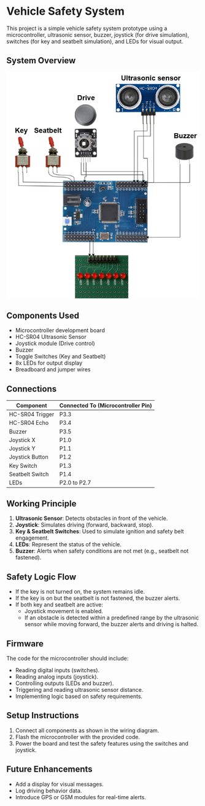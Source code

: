 # Vehicle Safety System

This project is a simple vehicle safety system prototype using a microcontroller, ultrasonic sensor, buzzer, joystick (for drive simulation), switches (for key and seatbelt simulation), and LEDs for visual output.

## System Overview

![Pin Diagram](./Pin%20Diagram.png)

## Components Used

- Microcontroller development board
- HC-SR04 Ultrasonic Sensor
- Joystick module (Drive control)
- Buzzer
- Toggle Switches (Key and Seatbelt)
- 8x LEDs for output display
- Breadboard and jumper wires

## Connections

| Component         | Connected To (Microcontroller Pin) |
|------------------|-------------------------------------|
| HC-SR04 Trigger  | P3.3                                |
| HC-SR04 Echo     | P3.4                                |
| Buzzer           | P3.5                                |
| Joystick X       | P1.0                                |
| Joystick Y       | P1.1                                |
| Joystick Button  | P1.2                                |
| Key Switch       | P1.3                                |
| Seatbelt Switch  | P1.4                                |
| LEDs             | P2.0 to P2.7                        |

## Working Principle

1. **Ultrasonic Sensor**: Detects obstacles in front of the vehicle.
2. **Joystick**: Simulates driving (forward, backward, stop).
3. **Key & Seatbelt Switches**: Used to simulate ignition and safety belt engagement.
4. **LEDs**: Represent the status of the vehicle.
5. **Buzzer**: Alerts when safety conditions are not met (e.g., seatbelt not fastened).

## Safety Logic Flow

- If the key is not turned on, the system remains idle.
- If the key is on but the seatbelt is not fastened, the buzzer alerts.
- If both key and seatbelt are active:
  - Joystick movement is enabled.
  - If an obstacle is detected within a predefined range by the ultrasonic sensor while moving forward, the buzzer alerts and driving is halted.

## Firmware

The code for the microcontroller should include:
- Reading digital inputs (switches).
- Reading analog inputs (joystick).
- Controlling outputs (LEDs and buzzer).
- Triggering and reading ultrasonic sensor distance.
- Implementing logic based on safety requirements.


## Setup Instructions

1. Connect all components as shown in the wiring diagram.
2. Flash the microcontroller with the provided code.
3. Power the board and test the safety features using the switches and joystick.

## Future Enhancements

- Add a display for visual messages.
- Log driving behavior data.
- Introduce GPS or GSM modules for real-time alerts.



